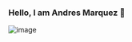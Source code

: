 ### Hello, I am Andres Marquez 👋
![image](![image](https://github.com/andresmr955/andresmr955/assets/84684077/0fda9a6f-e5ec-4f4f-adc6-4ab107964e89)
)

<!--
**andresmr955/andresmr955** is a ✨ _special_ ✨ repository because its `README.md` (this file) appears on your GitHub profile.

Here are some ideas to get you started:

- 🔭 I’m currently working on ...
- 🌱 I’m currently learning ...
- 👯 I’m looking to collaborate on ...
- 🤔 I’m looking for help with ...
- 💬 Ask me about ...
- 📫 How to reach me: ...
- 😄 Pronouns: ...
- ⚡ Fun fact: ...
-->
